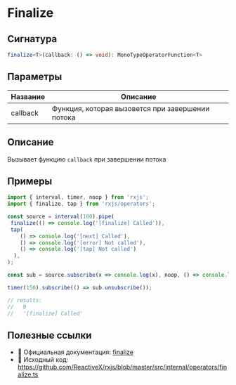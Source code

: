 # Finalize

## Сигнатура

```typescript
finalize<T>(callback: () => void): MonoTypeOperatorFunction<T>
```

## Параметры

| Название | Описание |
|-|-|
| callback | Функция, которая вызовется при завершении потока |

## Описание

Вызывает функцию `callback` при завершении потока

## Примеры

```ts
import { interval, timer, noop } from 'rxjs';
import { finalize, tap } from 'rxjs/operators';

const source = interval(100).pipe(
 finalize(() => console.log('[finalize] Called')),
 tap(
    () => console.log('[next] Called'),
    () => console.log('[error] Not called'),
    () => console.log('[tap] Not called')
  ),
);

const sub = source.subscribe(x => console.log(x), noop, () => console.log('[complete] Not called'));

timer(150).subscribe(() => sub.unsubscribe());

// results:
//   0
//   '[finalize] Called'
```

## Полезные ссылки

- 📰 Официальная документация: [finalize](https://rxjs.dev/api/operators/finalize)
- 📁 Исходный код: https://github.com/ReactiveX/rxjs/blob/master/src/internal/operators/finalize.ts


